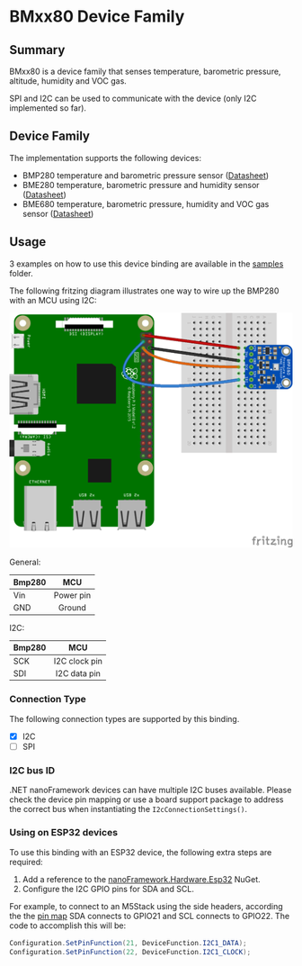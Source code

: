 # BMxx80 Device Family

## Summary

BMxx80 is a device family that senses temperature, barometric pressure, altitude, humidity and VOC gas.

SPI and I2C can be used to communicate with the device (only I2C implemented so far).

## Device Family
The implementation supports the following devices:

- BMP280 temperature and barometric pressure sensor ([Datasheet](https://cdn-shop.adafruit.com/datasheets/BST-BMP280-DS001-11.pdf))
- BME280 temperature, barometric pressure and humidity sensor ([Datasheet](https://ae-bst.resource.bosch.com/media/_tech/media/datasheets/BST-BME280-DS002.pdf))
- BME680 temperature, barometric pressure, humidity and VOC gas sensor ([Datasheet](https://ae-bst.resource.bosch.com/media/_tech/media/datasheets/BST-BME680-DS001.pdf))

## Usage

3 examples on how to use this device binding are available in the [samples](samples) folder.

The following fritzing diagram illustrates one way to wire up the BMP280 with an MCU using I2C:

![MCU Breadboard diagram](samples/rpi-bmp280_i2c.png)

General:

| Bmp280 | MCU |
|--------|:---------:|
|Vin| Power pin|
|GND| Ground|

I2C:

| Bmp280 | MCU |
|--------|:---------:|
|SCK| I2C clock pin|
|SDI| I2C data pin|

### Connection Type

The following connection types are supported by this binding.

- [X] I2C
- [ ] SPI

### I2C bus ID

.NET nanoFramework devices can have multiple I2C buses available. Please check the device pin mapping or use a board support package to address the correct bus when instantiating the `I2cConnectionSettings()`.

### Using on ESP32 devices

To use this binding with an ESP32 device, the following extra steps are required:

1. Add a reference to the [nanoFramework.Hardware.Esp32](https://www.nuget.org/packages/nanoFramework.Hardware.Esp32/) NuGet.
1. Configure the I2C GPIO pins for SDA and SCL. 

For example, to connect to an M5Stack using the side headers, according the the [pin map](https://docs.m5stack.com/en/core/basic) SDA connects to GPIO21 and SCL connects to GPIO22. The code to accomplish this will be:

```csharp
Configuration.SetPinFunction(21, DeviceFunction.I2C1_DATA);
Configuration.SetPinFunction(22, DeviceFunction.I2C1_CLOCK);
```
